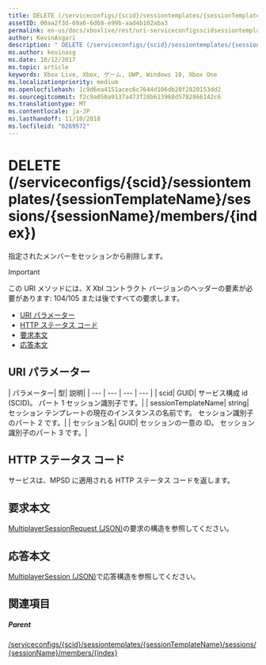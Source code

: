 ```yaml
---
title: DELETE (/serviceconfigs/{scid}/sessiontemplates/{sessionTemplateName}/sessions/{sessionName}/members/{index})
assetID: 00aa2f3d-69a6-6d68-e99b-aad4b102aba3
permalink: en-us/docs/xboxlive/rest/uri-serviceconfigsscidsessiontemplatessessiontemplatenamesessionnamemembersindexdelete.html
author: KevinAsgari
description: " DELETE (/serviceconfigs/{scid}/sessiontemplates/{sessionTemplateName}/sessions/{sessionName}/members/{index})"
ms.author: kevinasg
ms.date: 10/12/2017
ms.topic: article
keywords: Xbox Live, Xbox, ゲーム, UWP, Windows 10, Xbox One
ms.localizationpriority: medium
ms.openlocfilehash: 1c9d6ea4151acec6c7644d106db28f2820153dd2
ms.sourcegitcommit: f2c9a050a9137a473f28b613968d5782866142c6
ms.translationtype: MT
ms.contentlocale: ja-JP
ms.lasthandoff: 11/10/2018
ms.locfileid: "6269572"
---
```

# <a name="delete-serviceconfigsscidsessiontemplatessessiontemplatenamesessionssessionnamemembersindex"></a>DELETE (/serviceconfigs/{scid}/sessiontemplates/{sessionTemplateName}/sessions/{sessionName}/members/{index})
指定されたメンバーをセッションから削除します。

> [!IMPORTANT]
> この URI メソッドには、X Xbl コントラクト バージョンのヘッダーの要素が必要があります: 104/105 または後ですべての要求します。

  * [URI パラメーター](#ID4ET)
  * [HTTP ステータス コード](#ID4E5)
  * [要求本文](#ID4EFB)
  * [応答本文](#ID4EOB)

<a id="ID4ET"></a>


## <a name="uri-parameters"></a>URI パラメーター

| パラメーター| 型| 説明|
| --- | --- | --- | --- |
| scid| GUID| サービス構成 id (SCID)。 パート 1 セッション識別子です。|
| sessionTemplateName| string| セッション テンプレートの現在のインスタンスの名前です。 セッション識別子のパート 2 です。|
| セッション名| GUID| セッションの一意の ID。 セッション識別子のパート 3 です。|

<a id="ID4E5"></a>


## <a name="http-status-codes"></a>HTTP ステータス コード
サービスは、MPSD に適用される HTTP ステータス コードを返します。  
<a id="ID4EFB"></a>


## <a name="request-body"></a>要求本文
[MultiplayerSessionRequest (JSON)](../../json/json-multiplayersessionrequest.md)の要求の構造を参照してください。  
<a id="ID4EOB"></a>


## <a name="response-body"></a>応答本文
[MultiplayerSession (JSON)](../../json/json-multiplayersession.md)で応答構造を参照してください。  
<a id="ID4EYB"></a>


## <a name="see-also"></a>関連項目

<a id="ID4E1B"></a>


##### <a name="parent"></a>Parent

[/serviceconfigs/{scid}/sessiontemplates/{sessionTemplateName}/sessions/{sessionName}/members/{index}](uri-serviceconfigsscidsessiontemplatessessiontemplatenamesessionnamemembersindex.md)
